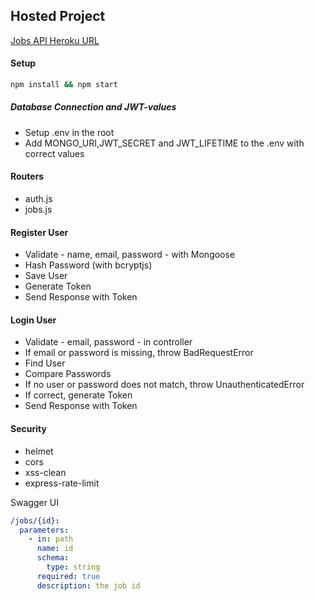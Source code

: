 ## Hosted Project

[Jobs API Heroku URL](https://jobs-api-bulega.herokuapp.com/api-docs/)
#### Setup

```bash
npm install && npm start
```

##### Database Connection and JWT-values
- Setup .env in the root
- Add MONGO_URI,JWT_SECRET and JWT_LIFETIME to the .env with correct values

#### Routers

- auth.js
- jobs.js



#### Register User

- Validate - name, email, password - with Mongoose
- Hash Password (with bcryptjs)
- Save User
- Generate Token
- Send Response with Token

#### Login User

- Validate - email, password - in controller
- If email or password is missing, throw BadRequestError
- Find User
- Compare Passwords
- If no user or password does not match, throw UnauthenticatedError
- If correct, generate Token
- Send Response with Token



#### Security

- helmet
- cors
- xss-clean
- express-rate-limit

Swagger UI

```yaml
/jobs/{id}:
  parameters:
    - in: path
      name: id
      schema:
        type: string
      required: true
      description: the job id
```
